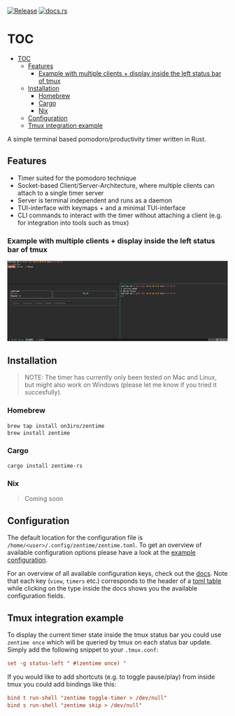 [![Release](https://github.com/on3iro/zentime-rs/actions/workflows/release.yaml/badge.svg)](https://github.com/on3iro/zentime-rs/actions/workflows/release.yaml)
[![docs.rs](https://img.shields.io/docsrs/zentime-rs/latest?label=docs)](https://docs.rs/zentime-rs/latest/zentime_rs/)


# TOC

- [TOC](#toc)
    - [Features](#features)
        - [Example with multiple clients + display inside the left status bar of tmux](#example-with-multiple-clients--display-inside-the-left-status-bar-of-tmux)
    - [Installation](#installation)
        - [Homebrew](#homebrew)
        - [Cargo](#cargo)
        - [Nix](#nix)
    - [Configuration](#configuration)
    - [Tmux integration example](#tmux-integration-example)

A simple terminal based pomodoro/productivity timer written in Rust.

## Features

* Timer suited for the pomodoro technique
* Socket-based Client/Server-Architecture, where multiple clients can attach to a single timer server
* Server is terminal independent and runs as a daemon
* TUI-interface with keymaps + and a minimal TUI-interface
* CLI commands to interact with the timer without attaching a client (e.g. for integration into tools such as tmux)

### Example with multiple clients + display inside the left status bar of tmux

![](./assets/zentime-screenshot.png)

## Installation

> NOTE: The timer has currently only been tested on Mac and Linux, but might also work on Windows (please let me know if you tried it succesfully).

### Homebrew

```
brew tap install on3iro/zentime
brew install zentime
```

### Cargo

```
cargo install zentime-rs
```

### Nix

> Coming soon

## Configuration

The default location for the configuration file is `/home/<user>/.config/zentime/zentime.toml`.
To get an overview of available configuration options please have a look at the [example configuration](./zentime.example.toml).

For an overview of all available configuration keys, check out the [docs](https://docs.rs/zentime-rs/latest/zentime_rs/config/struct.Config.html).
Note that each key (`view`, `timers` etc.) corresponds to the header of a [toml table](https://toml.io/en/v1.0.0#table) while
clicking on the type inside the docs shows you the available configuration fields.


## Tmux integration example

To display the current timer state inside the tmux status bar you could use `zentime once` which will be queried by tmux on each status bar update.
Simply add the following snippet to your `.tmux.conf`:

```conf
set -g status-left " #(zentime once) "
```

If you would like to add shortcuts (e.g. to toggle pause/play) from inside tmux you could add bindings like this:

```conf
bind t run-shell "zentime toggle-timer > /dev/null"
bind s run-shell "zentime skip > /dev/null"
```
